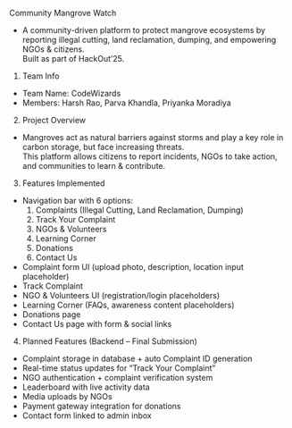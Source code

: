 Community Mangrove Watch
- A community-driven platform to protect mangrove ecosystems by reporting illegal cutting, land reclamation, dumping, and empowering NGOs & citizens.  
Built as part of HackOut’25.

1. Team Info
- Team Name: CodeWizards
- Members: Harsh Rao, Parva Khandla, Priyanka Moradiya

2. Project Overview
- Mangroves act as natural barriers against storms and play a key role in carbon storage, but face increasing threats.  
This platform allows citizens to report incidents, NGOs to take action, and communities to learn & contribute.

3. Features Implemented 
- Navigation bar with 6 options:
  1. Complaints (Illegal Cutting, Land Reclamation, Dumping)
  2. Track Your Complaint
  3. NGOs & Volunteers
  4. Learning Corner
  5. Donations
  6. Contact Us
- Complaint form UI (upload photo, description, location input placeholder)
- Track Complaint 
- NGO & Volunteers UI (registration/login placeholders)
- Learning Corner (FAQs, awareness content placeholders)
- Donations page 
- Contact Us page with form & social links

4. Planned Features (Backend – Final Submission)
- Complaint storage in database + auto Complaint ID generation
- Real-time status updates for “Track Your Complaint”
- NGO authentication + complaint verification system
- Leaderboard with live activity data
- Media uploads by NGOs
- Payment gateway integration for donations
- Contact form linked to admin inbox


